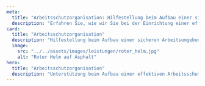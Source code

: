 ```yaml
---
meta:
  title: "Arbeitsschutzorganisation: Hilfestellung beim Aufbau einer sicheren Arbeitsumgebung"
  description: "Erfahren Sie, wie wir Sie bei der Einrichtung einer effektiven Arbeitsschutzorganisation unterstützen können. Unsere Experten bieten praxisnahe Lösungen für einen nachhaltigen und wirksamen Arbeitsschutz in Ihrem Unternehmen."
card:
  title: "Arbeitsschutzorganisation"
  description: "Hilfestellung beim Aufbau einer sicheren Arbeitsumgebung. Lassen Sie sich von unseren Experten bei der Implementierung einer effektiven Arbeitsschutzorganisation begleiten und gewährleisten Sie so sichere Arbeitsbedingungen."
  image:
    src: "../../assets/images/leistungen/roter_helm.jpg"
    alt: "Roter Helm auf Asphalt"
hero:
  title: "Arbeitsschutzorganisation"
  description: "Unterstützung beim Aufbau einer effektiven Arbeitsschutzorganisation für eine sichere Arbeitsumgebung."
---
```

